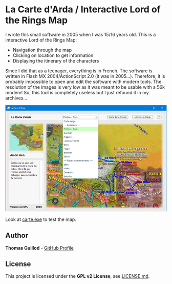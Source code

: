 # La Carte d'Arda / Interactive Lord of the Rings Map

I wrote this small software in 2005 when I was 15/16 years old. This is a interactive Lord of the Rings Map:
* Navigation through the map
* Clicking on location to get information
* Displaying the itinerary of the characters

Since I did that as a teenager, everything is in French.
The software is written in Flash MX 2004/ActionScript 2.0 (it was in 2005...).
Therefore, it is probably impossible to open and edit the software with modern tools.
The resolution of the images is very low as it was meant to be usable with a 56k modem!
So, this tool is completely useless but I just refound it in my archives...

<p float="middle">
    <img src="screenshot.png" width="600">
</p>

Look at [carte.exe](carte.exe) to test the map.

## Author

**Thomas Guillod** - [GitHub Profile](https://github.com/otvam)

## License

This project is licensed under the **GPL v2 License**, see [LICENSE.md](LICENSE.md).
